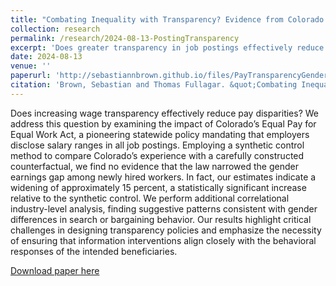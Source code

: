 ```yaml
---
title: "Combating Inequality with Transparency? Evidence from Colorado (with Thomas Fullagar)"
collection: research
permalink: /research/2024-08-13-PostingTransparency
excerpt: 'Does greater transparency in job postings effectively reduce pay disparities? We use a synthetic control approach to study the effect of a recent state-level law in Colorado requiring requiring employers to list expected salary information in job listings and find evidence that it worked against its intended effect of reducing the gender pay gap.'
date: 2024-08-13
venue: ''
paperurl: 'http://sebastiannbrown.github.io/files/PayTransparencyGenderGap.pdf'
citation: 'Brown, Sebastian and Thomas Fullagar. &quot;Combating Inequality with Transparency? Evidence from Colorado.&quot; Working Paper, 2025.'
---
```


Does increasing wage transparency effectively reduce pay disparities? We
address this question by examining the impact of Colorado’s Equal Pay for
Equal Work Act, a pioneering statewide policy mandating that employers
disclose salary ranges in all job postings. Employing a synthetic control
method to compare Colorado’s experience with a carefully constructed
counterfactual, we find no evidence that the law narrowed the gender
earnings gap among newly hired workers. In fact, our estimates indicate
a widening of approximately 15 percent, a statistically significant increase
relative to the synthetic control. We perform additional correlational
industry-level analysis, finding suggestive patterns consistent with gender
differences in search or bargaining behavior. Our results highlight critical
challenges in designing transparency policies and emphasize the necessity
of ensuring that information interventions align closely with the behavioral
responses of the intended beneficiaries.


[Download paper here](http://sebastiannbrown.github.io/files/PayTransparencyGenderGap.pdf)
